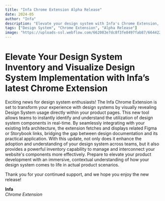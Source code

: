 ```yaml
---
title: "Infa Chrome Extension Alpha Release"
date: 2024-05
author: "Infa"
description: "Elevate your design system with Infa's Chrome Extension, providing real-time visualization of design system usage."
tags: ["Design System", "Chrome Extension", "Alpha Release"]
image: "https://uploads-ssl.webflow.com/662083e7dc8f3fe8497fab87/664422b07fc9ab1182fe3f87_Media.png"
---
```


# Elevate Your Design System Inventory and Visualize Design System Implementation with Infa’s latest Chrome Extension

Exciting news for design system enthusiasts! The Infa Chrome Extension is set to transform your experience with design systems by visually revealing Design System usage directly within your product pages. This new tool allows teams to instantly identify and understand the utilization of design system components in real-time. By seamlessly integrating with your existing Infa architecture, the extension fetches and displays related Figma or Storybook links, bridging the gap between design documentation and its practical application. With this update, not only does it enhance the adoption and understanding of your design system across teams, but it also provides a powerful inventory capability to manage and interconnect your website's components more effectively. Prepare to elevate your product development with an immersive, contextual understanding of how your design system comes to life in actual product scenarios.

Thank you for your continued support, and we hope you enjoy the new release!

**Infa**  
*Chrome Extension*
